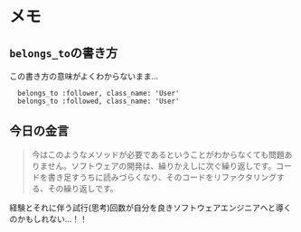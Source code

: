 # メモ

## `belongs_to`の書き方

この書き方の意味がよくわからないまま...
```
  belongs_to :follower, class_name: 'User'
  belongs_to :followed, class_name: 'User'
```

## 今日の金言

> 今はこのようなメソッドが必要であるということがわからなくても問題ありません。ソフトウェアの開発は、繰りかえしに次ぐ繰り返しです。コードを書き足すうちに読みづらくなり、そのコードをリファクタリングする、その繰り返しです。

経験とそれに伴う試行(思考)回数が自分を良きソフトウェアエンジニアへと導くのかもしれない...！！